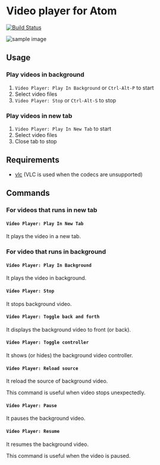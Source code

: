 # Video player for Atom

[![Build Status](https://travis-ci.org/tyage/video-player.svg?branch=master)](https://travis-ci.org/tyage/video-player)

![sample image](https://user-images.githubusercontent.com/177858/28745983-aa4bd1a8-74be-11e7-94cc-76632035ca7a.gif)

## Usage

### Play videos in background

1. `Video Player: Play In Background` or `Ctrl-Alt-P` to start
2. Select video files
3. `Video Player: Stop` or `Ctrl-Alt-S` to stop

### Play videos in new tab

1. `Video Player: Play In New Tab` to start
2. Select video files
3. Close tab to stop

## Requirements

- [vlc](http://www.videolan.org/vlc/) (VLC is used when the codecs are unsupported)

## Commands

### For videos that runs in new tab

#### `Video Player: Play In New Tab`

It plays the video in a new tab.

### For video that runs in background

#### `Video Player: Play In Background`

It plays the video in background.

#### `Video Player: Stop`

It stops background video.

#### `Video Player: Toggle back and forth`

It displays the background video to front (or back).

#### `Video Player: Toggle controller`

It shows (or hides) the background video controller.

#### `Video Player: Reload source`

It reload the source of background video.

This command is useful when video stops unexpectedly.

#### `Video Player: Pause`

It pauses the background video.

#### `Video Player: Resume`

It resumes the background video.

This command is useful when the video is paused.
